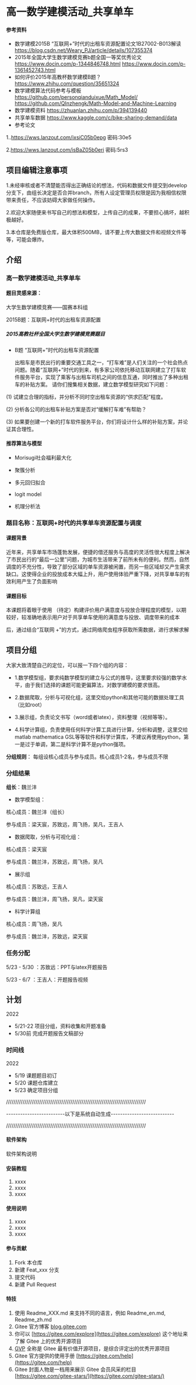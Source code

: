 # 高一数学建模活动_共享单车

#### 参考资料
 - 数学建模2015B “互联网+”时代的出租车资源配置论文1B27002-B013解读
   https://blog.csdn.net/Weary_PJ/article/details/107355374  
 - 2015年全国大学生数学建模竞赛b题全国一等奖优秀论文
   https://www.docin.com/p-1344846748.html
   https://www.docin.com/p-1361452743.html
 - 如何评价2015年高教杯数学建模B题？
   https://www.zhihu.com/question/35651324
 - 数学建模算法代码参考与模板
   https://github.com/personqianduixue/Math_Model/
   https://github.com/QInzhengk/Math-Model-and-Machine-Learning
 - 数学建模资料
   https://zhuanlan.zhihu.com/p/394139440
 - 共享单车数据
   https://www.kaggle.com/c/bike-sharing-demand/data
 - 参考论文

1..https://wws.lanzout.com/ixsiC05b0epg
密码:30e5

2.https://wws.lanzout.com/isBaZ05b0eri
密码:5rs3

## 项目编辑注意事项
1.未经审核或者不清楚能否得出正确结论的想法，代码和数据文件提交到develop分支下，由组长决定是否合并branch，所有人设定管理员权限是因为我相信权限带来责任，不应该妨碍大家做任何操作。

2.欢迎大家随便来书写自己的想法和模型，上传自己的成果，不要担心搞坏，越积极越好。

3.本仓库是免费版仓库，最大体积500MB，请不要上传大数据文件和视频文件等等，可能会爆炸。

## 介绍
### 高一数学建模活动_共享单车

#### **题目灵感来源**：

大学生数学建模竞赛——国赛本科组

2015B题：互联网+时代的出租车资源配置

##### 2015高教社杯全国大学生数学建模竞赛题目

 - B题   “互联网+”时代的出租车资源配置

   出租车是市民出行的重要交通工具之一，“打车难”是人们关注的一个社会热点问题。随着“互联网+”时代的到来，有多家公司依托移动互联网建立了打车软件服务平台，实现了乘客与出租车司机之间的信息互通，同时推出了多种出租车的补贴方案。
请你们搜集相关数据，建立数学模型研究如下问题：

 (1) 试建立合理的指标，并分析不同时空出租车资源的“供求匹配”程度。

 (2) 分析各公司的出租车补贴方案是否对“缓解打车难”有帮助？

 (3) 如果要创建一个新的打车软件服务平台，你们将设计什么样的补贴方案，并论证其合理性。



#### **推荐算法与模型**

 - Morisugi社会福利最大化

 - 聚簇分析

 - 多元回归拟合

 - logit model

 - 机理分析法

### **题目名称**：互联网+时代的共享单车资源配置与调度

#### 课题背景

近年来，共享单车市场蓬勃发展，便捷的借还服务与高度的灵活性很大程度上解决了市民出行的“最后一公里”问题，为城市生活带来了前所未有的便利。然而，自然调度的不充分性，导致了部分区域的单车资源被闲置，而另一些区域却又产生需求缺口。这使得企业的投放成本大幅上升，用户使用体验严重下降，对共享单车的有效利用产生了负面影响

#### 课题目标

本课题将着眼于使用 （待定）构建评价用户满意度与投放合理程度的模型，以期较好，较准确地表示用户对于共享单车使用的满意度与投放、调度带来的成本

后，通过结合“互联网 +”的方式，通过网络爬虫程序获取所需数据，进行求解求解

## 项目分组
大家大致清楚自己的定位，可以报一下四个组的内容：

 - 1.数学模型组，要求纯数学模型的建立与公式的推导，这里要求较强的数学水平，由于我们选择的课题可能更偏算法，对数学建模的要求很高。

 - 2.数据爬取，分析与可视化组，这里交给python和其他可能的数据处理工具（比如root）

 - 3.展示组，负责论文书写（word或者latex），资料整理（视频等等）。

 - 4.科学计算组，负责使用任何科学计算工具进行计算，分析和调整，这里交给matlab mathematica GSL等等软件和科学计算库，不建议再使用python，第一是过于单调，第二是科学计算不是python强项。

**分组规则**：
每组设核心成员与参与成员。核心成员1-2名，参与成员不限

### 分组结果

**组长**：魏兰沣

 - 数学模型组：

核心成员：魏兰沣（组长）

参与成员：梁天宸，苏致远，周飞扬，吴凡，王吉人

 - 数据爬取，分析与可视化组：

核心成员：梁天宸

参与成员：魏兰沣，苏致远，周飞扬，吴凡

 - 展示组

核心成员：苏致远，王吉人

参与成员：魏兰沣，周飞扬，吴凡，梁天宸

 - 科学计算组

核心成员：周飞扬，吴凡

参与成员：魏兰沣，苏致远，梁天宸

### 任务分配

5/23 - 5/30 ：苏致远：PPT与latex开题报告

5/23 - 6/7 ：王吉人：开题报告视频

## 计划
2022

 - 5/21-22 项目分组，资料收集和开题准备
 - 5/30前 完成开题报告文稿部分

### 时间线
2022

 - 5/19 课题题目初订
 - 5/20 课题仓库建立
 - 5/23 确定项目分组


////////////////////////////////////////////////////////////////////////////

-------------------------以下是系统自动生成---------------------------

////////////////////////////////////////////////////////////////////////////

#### 软件架构
软件架构说明


#### 安装教程

1.  xxxx
2.  xxxx
3.  xxxx

#### 使用说明

1.  xxxx
2.  xxxx
3.  xxxx

#### 参与贡献

1.  Fork 本仓库
2.  新建 Feat_xxx 分支
3.  提交代码
4.  新建 Pull Request


#### 特技

1.  使用 Readme\_XXX.md 来支持不同的语言，例如 Readme\_en.md, Readme\_zh.md
2.  Gitee 官方博客 [blog.gitee.com](https://blog.gitee.com)
3.  你可以 [https://gitee.com/explore](https://gitee.com/explore) 这个地址来了解 Gitee 上的优秀开源项目
4.  [GVP](https://gitee.com/gvp) 全称是 Gitee 最有价值开源项目，是综合评定出的优秀开源项目
5.  Gitee 官方提供的使用手册 [https://gitee.com/help](https://gitee.com/help)
6.  Gitee 封面人物是一档用来展示 Gitee 会员风采的栏目 [https://gitee.com/gitee-stars/](https://gitee.com/gitee-stars/)
